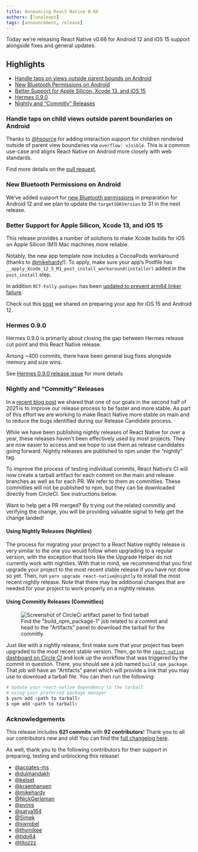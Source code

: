 ```yaml
---
title: Announcing React Native 0.66
authors: [lunaleaps]
tags: [announcement, release]
---
```


Today we’re releasing React Native v0.66 for Android 12 and iOS 15 support alongside fixes and general updates.

## Highlights

- [Handle taps on views outside parent bounds on Android](/blog/2021/10/01/version-066#handle-taps-on-child-views-outside-parent-boundaries-on-android)
- [New Bluetooth Permissions on Android](/blog/2021/10/01/version-066#new-bluetooth-permissions-on-android)
- [Better Support for Apple Silicon, Xcode 13, and iOS 15](/blog/2021/10/01/version-066#better-support-for-apple-silicon-xcode-13-and-ios-15)
- [Hermes 0.9.0](/blog/2021/10/01/version-066#hermes-090)
- [Nightly and “Commitly” Releases](/blog/2021/10/01/version-066#nightly-and-commitly-releases)

<!--truncate-->

### Handle taps on child views outside parent boundaries on Android

Thanks to [@hsource](https://github.com/hsource) for adding interaction support for children rendered outside of parent view boundaries via `overflow: visible`. This is a common use-case and aligns React Native on Android more closely with web standards.

Find more details on the [pull request](https://github.com/facebook/react-native/pull/29039).

### New Bluetooth Permissions on Android

We’ve added support for [new Bluetooth permissions](https://developer.android.com/about/versions/12/features/bluetooth-permissions) in preparation for Android 12 and we plan to update the `targetSDKVersion` to 31 in the next release.

### Better Support for Apple Silicon, Xcode 13, and iOS 15

This release provides a number of solutions to make Xcode builds for iOS on Apple Silicon (M1) Mac machines more reliable.

Notably, the new app template now includes a CocoaPods workaround (thanks to [@mikehardy](https://github.com/MikeHardy)!).
To apply, make sure your app’s Podfile has `__apply_Xcode_12_5_M1_post_install_workaround(installer)` added in the `post_install` step.

In addition `RCT-Folly.podspec` has been [updated to prevent arm64 linker failure](https://github.com/facebook/react-native/commit/8b6d7fddd65a9b5caf599e8ff7b090a176a6f11f).

Check out this [post](/blog/2021/09/01/preparing-your-app-for-iOS-15-and-android-12) we shared on preparing your app for iOS 15 and Android 12.

### Hermes 0.9.0

Hermes 0.9.0 is primarily about closing the gap between Hermes release cut point and this React Native release.

Among ~400 commits, there have been general bug fixes alongside memory and size wins.

See [Hermes 0.9.0 release issue](https://github.com/facebook/hermes/issues/586) for more details

### Nightly and “Commitly” Releases

In a [recent blog post](/blog/2021/08/19/h2-2021) we shared that one of our goals in the second half of 2021 is to improve our release process to be faster and more stable. As part of this effort we are working to make React Native more stable on main and to reduce the bugs identified during our Release Candidate process.

While we have been publishing nightly releases of React Native for over a year, these releases haven’t been effectively used by most projects. They are now easier to access and we hope to use them as release candidates going forward. Nightly releases are published to npm under the “nightly” tag.

To improve the process of testing individual commits, React Native’s CI will now create a tarball artifact for each commit on the main and release branches as well as for each PR. We refer to them as commitlies. These commitlies will not be published to npm, but they can be downloaded directly from CircleCI. See instructions below.

Want to help get a PR merged? By trying out the related commitly and verifying the change, you will be providing valuable signal to help get the change landed!

#### Using Nightly Releases (Nightlies)

The process for migrating your project to a React Native nightly release is very similar to the one you would follow when upgrading to a regular version, with the exception that tools like the Upgrade Helper do not currently work with nightlies. With that in mind, we recommend that you first upgrade your project to the most recent stable release if you have not done so yet. Then, run `yarn upgrade react-native@nightly` to install the most recent nightly release. Note that there may be additional changes that are needed for your project to work properly on a nightly release.

#### Using Commitly Releases (Commitlies)

<figure>
  <img src="/blog/assets/0.66-artifact.png" alt="Screenshot of CircleCi artifact panel to find tarball" />
  <figcaption>
    Find the "build_npm_package-1" job related to a commit and head to the "Artifacts" panel to download the tarball for the commitly.
  </figcaption>
</figure>

<!-- alex ignore just -->

Just like with a nightly release, first make sure that your project has been upgraded to the most recent stable version. Then, go to the [`react-native` dashboard on Circle CI](https://app.circleci.com/pipelines/github/facebook/react-native) and look up the workflow that was triggered by the commit in question. There, you should see a job named `build_npm_package`. That job will have an “Artifacts” panel which will provide a link that you may use to download a tarball file. You can then run the following:

```bash
# Update your react-native dependency to the tarball
# using your preferred package manager
$ yarn add <path to tarball>
$ npm add <path to tarball>
```

### Acknowledgements

This release includes **621 commits** with **92 contributors**! Thank you to all our contributors new and old! You can find the [full changelog here](https://github.com/react-native-community/releases/blob/master/CHANGELOG.md#v0660).

As well, thank you to the following contributors for their support in preparing, testing and unblocking this release!

- [@acoates-ms](https://github.com/acoates-ms)
- [@dulmandakh](https://github.com/dulmandakh)
- [@kelset](https://github.com/kelset)
- [@kraenhansen](https://github.com/kraenhansen)
- [@mikehardy](https://github.com/MikeHardy)
- [@NickGerleman](https://github.com/NickGerleman)
- [@pvinis](https://github.com/pvinis)
- [@satya164](https://github.com/satya164)
- [@Simek](https://github.com/Simek)
- [@swrobel](https://github.com/swrobel)
- [@thymikee](https://github.com/thymikee)
- [@tido64](https://github.com/tido64)
- [@titozzz](https://github.com/titozzz)
